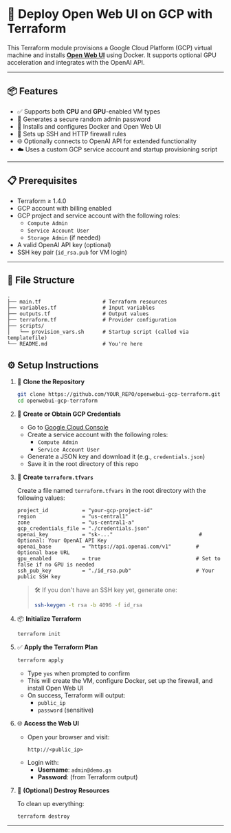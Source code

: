 # 🚀 Deploy Open Web UI on GCP with Terraform

This Terraform module provisions a Google Cloud Platform (GCP) virtual machine and installs **[Open Web UI](https://github.com/open-webui/open-webui)** using Docker. It supports optional GPU acceleration and integrates with the OpenAI API.

---

## 📦 Features

- ✅ Supports both **CPU** and **GPU**-enabled VM types  
- 🔐 Generates a secure random admin password  
- 🐳 Installs and configures Docker and Open Web UI  
- 🔑 Sets up SSH and HTTP firewall rules  
- 🌐 Optionally connects to OpenAI API for extended functionality  
- ☁️ Uses a custom GCP service account and startup provisioning script  

---

## 📋 Prerequisites

- Terraform ≥ 1.4.0  
- GCP account with billing enabled  
- GCP project and service account with the following roles:  
  - `Compute Admin`  
  - `Service Account User`  
  - `Storage Admin` (if needed)  
- A valid OpenAI API key (optional)  
- SSH key pair (`id_rsa.pub` for VM login)  

---

## 📁 File Structure

```plaintext
.
├── main.tf                    # Terraform resources
├── variables.tf               # Input variables
├── outputs.tf                 # Output values
├── terraform.tf               # Provider configuration
├── scripts/
│   └── provision_vars.sh      # Startup script (called via templatefile)
└── README.md                  # You're here
```

## ⚙️ Setup Instructions

1. 📁 **Clone the Repository**

    ```bash
    git clone https://github.com/YOUR_REPO/openwebui-gcp-terraform.git
    cd openwebui-gcp-terraform
    ```

2. 🔑 **Create or Obtain GCP Credentials**

    - Go to [Google Cloud Console](https://console.cloud.google.com/)
    - Create a service account with the following roles:
        - `Compute Admin`
        - `Service Account User`
    - Generate a JSON key and download it (e.g., `credentials.json`)
    - Save it in the root directory of this repo

3. 📄 **Create `terraform.tfvars`**

    Create a file named `terraform.tfvars` in the root directory with the following values:

    ```hcl
    project_id           = "your-gcp-project-id"
    region               = "us-central1"
    zone                 = "us-central1-a"
    gcp_credentials_file = "./credentials.json"
    openai_key           = "sk-..."                            # Optional: Your OpenAI API Key
    openai_base          = "https://api.openai.com/v1"        # Optional base URL
    gpu_enabled          = true                               # Set to false if no GPU is needed
    ssh_pub_key          = "./id_rsa.pub"                     # Your public SSH key
    ```

    > 🛠️ If you don't have an SSH key yet, generate one:
    >
    > ```bash
    > ssh-keygen -t rsa -b 4096 -f id_rsa
    > ```

4. 📦 **Initialize Terraform**

    ```bash
    terraform init
    ```

5. ✅ **Apply the Terraform Plan**

    ```bash
    terraform apply
    ```

    - Type `yes` when prompted to confirm
    - This will create the VM, configure Docker, set up the firewall, and install Open Web UI
    - On success, Terraform will output:
        - `public_ip`
        - `password` (sensitive)

6. 🌐 **Access the Web UI**

    - Open your browser and visit:
      ```
      http://<public_ip>
      ```
    - Login with:
      - **Username**: `admin@demo.gs`
      - **Password**: (from Terraform output)

7. 🧹 **(Optional) Destroy Resources**

    To clean up everything:

    ```bash
    terraform destroy
    ```

---

